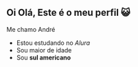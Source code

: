 ## Oi Olá, Este é o meu perfil 😺

Me chamo André
- Estou estudando no _Alura_
- Sou maior de idade
- Sou **sul americano**
